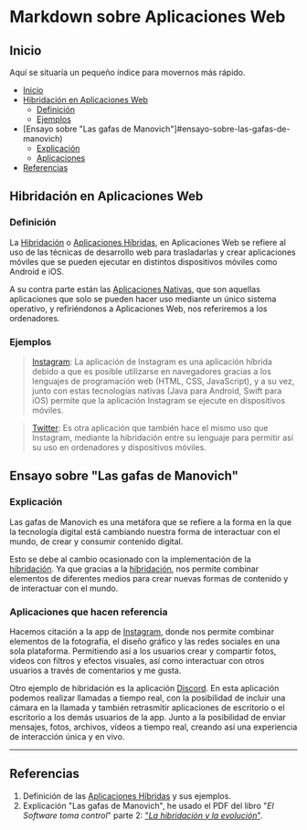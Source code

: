 # Markdown sobre Aplicaciones Web

## Inicio

Aquí se situaría un pequeño índice para movernos más rápido.

* [Inicio](#inicio)
* [Hibridación en Aplicaciones Web](#hibridación-en-aplicaciones-web)
  * [Definición](#Definición)
  * [Ejemplos](#Ejemplos)
* [Ensayo sobre "Las gafas de Manovich"]#ensayo-sobre-las-gafas-de-manovich)
  * [Explicación](#Explicación)
  * [Aplicaciones](#aplicaciones-que-hacen-referencia)
* [Referencias](#Referencias)



## Hibridación en Aplicaciones Web


### Definición
La <u>Hibridación</u> o <u>Aplicaciones Híbridas</u>, en Aplicaciones Web se refiere al uso de las técnicas de desarrollo web para trasladarlas y crear aplicaciones móviles que se pueden ejecutar en distintos dispositivos móviles como Android e iOS.

A su contra parte están las <u>Aplicaciones Nativas</u>, que son aquellas aplicaciones que solo se pueden hacer uso mediante un único sistema operativo, y refiriéndonos a Aplicaciones Web, nos referiremos a los ordenadores.

### Ejemplos

> [Instagram](https://www.instagram.com): La aplicación de Instagram es una aplicación híbrida debido a que es posible utilizarse en navegadores gracias a los lenguajes de programación web (HTML, CSS, JavaScript), y a su vez, junto con estas tecnologías nativas (Java para Android, Swift para iOS) permite que la aplicación Instagram se ejecute en dispositivos móviles.

> [Twitter](https://www.twitter.com): Es otra aplicación que también hace el mismo uso que Instagram, mediante la hibridación entre su lenguaje para permitir así su uso en ordenadores y dispositivos móviles.





## Ensayo sobre "Las gafas de Manovich"

### Explicación

Las gafas de Manovich es una metáfora que se refiere a la forma en la que la tecnología digital está cambiando nuestra forma de interactuar con el mundo, de crear y consumir contenido digital.

Esto se debe al cambio ocasionado con la implementación de la <u>hibridación</u>. Ya que gracias a la <u>hibridación</u>, nos permite combinar elementos de diferentes medios para crear nuevas formas de contenido y de interactuar con el mundo. 

### Aplicaciones que hacen referencia

Hacemos citación a la app de [Instagram](https://www.instagram.com), donde nos permite combinar elementos de la fotografía, el diseño gráfico y las redes sociales en una sola plataforma. Permitiendo así a los usuarios crear y compartir fotos, videos con filtros y efectos visuales,  así como interactuar con otros usuarios a través de comentarios y me gusta.

Otro ejemplo de hibridación es la aplicación [Discord](https://discord.com). En esta aplicación podemos realizar llamadas a tiempo real, con la posibilidad de incluir una cámara en la llamada y también retrasmitir aplicaciones de escritorio o el escritorio a los demás usuarios de la app. Junto a la posibilidad de enviar mensajes, fotos, archivos, vídeos a tiempo real, creando así una experiencia de interacción única y en vivo.





---



## Referencias

1. Definición de las [Aplicaciones Híbridas](https://blog.mdcloud.es/aplicaciones-hibridas-frameworks-ejemplos-y-ventajas/) y sus ejemplos.
2.  Explicación "Las gafas de Manovich", he usado el PDF del libro "_El Software toma control_"  parte 2: ["_La hibridación y la evolución_"](https://drive.google.com/file/d/1NhvkqpfimVpAtV7UOYkg-wMOS9tCWfJE/view?usp=sharing).

